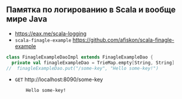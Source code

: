 Памятка по логированию в Scala и вообще мире Java
---

* https://eax.me/scala-logging
* `scala-finagle-example` https://github.com/afiskon/scala-finagle-example


```scala
class FinagleExampleDaoImpl extends FinagleExampleDao {
  private val finagleExampleDao = TrieMap.empty[String, String]
//  finagleExampleDao.put("/some-key", "Hello some-key!")
```

* `GET` http://localhost:8090/some-key
    ```text
        Hello some-key!
    ```


